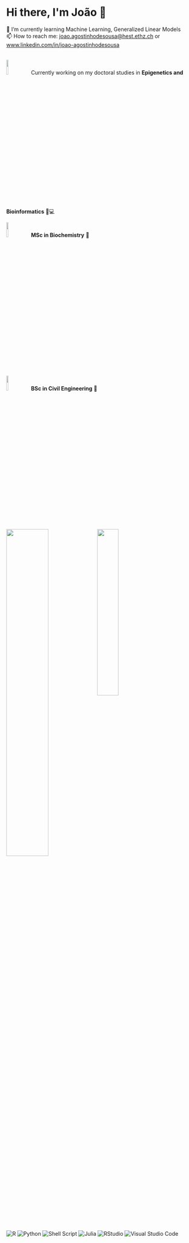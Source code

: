 # Hi there, I'm João 👋



🌱 I’m currently learning Machine Learning, Generalized Linear Models <br/>
📫 How to reach me: joao.agostinhodesousa@hest.ethz.ch or www.linkedin.com/in/joao-agostinhodesousa
<br clear="all" />
<br clear="all" />

<img width="10%" src="https://upload.wikimedia.org/wikipedia/commons/9/99/ETH_Z%C3%BCrich_Logo_black.svg" /> &ensp; Currently working on my doctoral studies in **Epigenetics and Bioinformatics** :dna::computer:

<img width="10%" src="https://ciencias.ulisboa.pt/sites/default/files/fcul/institucional/normas_graficas/Ciencias_UL_Azul_H.png" /> &ensp; **MSc in Biochemistry** :test_tube:

<img width="10%" src="https://logos-download.com/wp-content/uploads/2020/07/Instituto_Superior_T%C3%A9cnico_Logo.png" /> &ensp; **BSc in Civil Engineering** :construction_worker:
<br clear="all" />

<img align="left" width="47%" src="https://github-readme-stats.vercel.app/api?username=jpadesousa&show_icons=true&theme=radical" />
<img align="left" width="33.5%" src="https://github-readme-stats.vercel.app/api/top-langs/?username=jpadesousa" />

<br clear="all" />

![R](https://img.shields.io/badge/r-%23276DC3.svg?style=for-the-badge&logo=r&logoColor=white)
![Python](https://img.shields.io/badge/python-3670A0?style=for-the-badge&logo=python&logoColor=ffdd54)
![Shell Script](https://img.shields.io/badge/shell_script-%23121011.svg?style=for-the-badge&logo=gnu-bash&logoColor=white)
![Julia](https://img.shields.io/badge/-Julia-9558B2?style=for-the-badge&logo=julia&logoColor=white)
![RStudio](https://img.shields.io/badge/RStudio-4285F4?style=for-the-badge&logo=rstudio&logoColor=white)
![Visual Studio Code](https://img.shields.io/badge/Visual%20Studio%20Code-0078d7.svg?style=for-the-badge&logo=visual-studio-code&logoColor=white)
